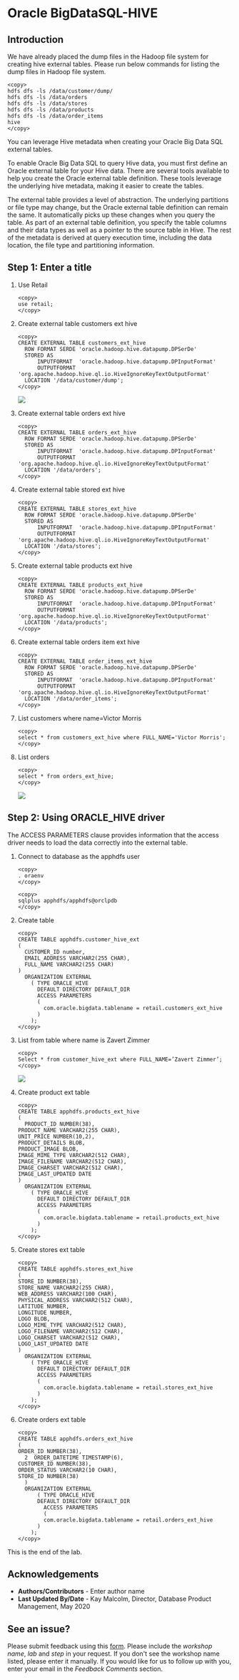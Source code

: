 # Oracle BigDataSQL-HIVE

## Introduction

We have already placed the dump files in the Hadoop file system for creating hive external tables. Please run below commands for listing the dump files in Hadoop file system.
````
<copy>
hdfs dfs -ls /data/customer/dump/
hdfs dfs -ls /data/orders
hdfs dfs -ls /data/stores
hdfs dfs -ls /data/products
hdfs dfs -ls /data/order_items
hive
</copy>
````
You can leverage Hive metadata when creating your Oracle Big Data SQL external tables.

To enable Oracle Big Data SQL to query Hive data, you must first define an Oracle external table for your Hive data. There are several tools available to help you create the Oracle external table definition. These tools leverage the underlying hive metadata, making it easier to create the tables.

The external table provides a level of abstraction. The underlying partitions or file type may change, but the Oracle external table definition can remain the same. It automatically picks up these changes when you query the table.
As part of an external table definition, you specify the table columns and their data types as well as a pointer to the source table in Hive. The rest of the metadata is derived at query execution time, including the data location, the file type and partitioning information.

## Step 1: Enter a title

1. Use Retail 
   
    ````
    <copy>
    use retail;
    </copy>
    ````
2. Create external table customers ext hive 
    ````
    <copy>
    CREATE EXTERNAL TABLE customers_ext_hive
      ROW FORMAT SERDE 'oracle.hadoop.hive.datapump.DPSerDe'
      STORED AS
          INPUTFORMAT  'oracle.hadoop.hive.datapump.DPInputFormat'
          OUTPUTFORMAT 'org.apache.hadoop.hive.ql.io.HiveIgnoreKeyTextOutputFormat'
      LOCATION '/data/customer/dump';
    </copy>
    ````
    ![](./images/IMG1.PNG " ")

3. Create external table orders ext hive
   
    ````
    <copy>
    CREATE EXTERNAL TABLE orders_ext_hive
      ROW FORMAT SERDE 'oracle.hadoop.hive.datapump.DPSerDe'
      STORED AS
          INPUTFORMAT  'oracle.hadoop.hive.datapump.DPInputFormat'
          OUTPUTFORMAT 'org.apache.hadoop.hive.ql.io.HiveIgnoreKeyTextOutputFormat'
      LOCATION '/data/orders';
    </copy>
    ````
4. Create external table stored ext hive
   
    ````
    <copy>
    CREATE EXTERNAL TABLE stores_ext_hive
      ROW FORMAT SERDE 'oracle.hadoop.hive.datapump.DPSerDe'
      STORED AS
          INPUTFORMAT  'oracle.hadoop.hive.datapump.DPInputFormat'
          OUTPUTFORMAT 'org.apache.hadoop.hive.ql.io.HiveIgnoreKeyTextOutputFormat'
      LOCATION '/data/stores';
    </copy>
    ````
5. Create external table products ext hive
   
    ````
    <copy>
    CREATE EXTERNAL TABLE products_ext_hive
      ROW FORMAT SERDE 'oracle.hadoop.hive.datapump.DPSerDe'
      STORED AS
          INPUTFORMAT  'oracle.hadoop.hive.datapump.DPInputFormat'
          OUTPUTFORMAT 'org.apache.hadoop.hive.ql.io.HiveIgnoreKeyTextOutputFormat'
      LOCATION '/data/products';
    </copy>
    ````

6. Create external table orders item ext hive
   
    ````
    <copy>
    CREATE EXTERNAL TABLE order_items_ext_hive
      ROW FORMAT SERDE 'oracle.hadoop.hive.datapump.DPSerDe'
      STORED AS
          INPUTFORMAT  'oracle.hadoop.hive.datapump.DPInputFormat'
          OUTPUTFORMAT 'org.apache.hadoop.hive.ql.io.HiveIgnoreKeyTextOutputFormat'
      LOCATION '/data/order_items';
    </copy>
    ````
7. List customers where name=Victor Morris
   
    ````
    <copy>
    select * from customers_ext_hive where FULL_NAME='Victor Morris';
    </copy>
    ````
8. List orders
   
    ````
    <copy>
    select * from orders_ext_hive;
    </copy>
    ````
    ![](./images/IMG2.PNG " ")


## Step 2: Using ORACLE_HIVE driver

The ACCESS PARAMETERS clause provides information that the access driver needs to load the data correctly into the external table.

1. Connect to database as the apphdfs user
   
    ````
    <copy>
    . oraenv
    </copy>
    ````
    ````
    <copy>
    sqlplus apphdfs/apphdfs@orclpdb
    </copy>
    ````
2. Create table 
   
    ````
    <copy>
    CREATE TABLE apphdfs.customer_hive_ext 
    (
      CUSTOMER_ID number,
      EMAIL_ADDRESS VARCHAR2(255 CHAR),
      FULL_NAME VARCHAR2(255 CHAR)
    )  
      ORGANIZATION EXTERNAL 
        ( TYPE ORACLE_HIVE
          DEFAULT DIRECTORY DEFAULT_DIR
          ACCESS PARAMETERS
          (     
            com.oracle.bigdata.tablename = retail.customers_ext_hive
          )
        );
    </copy>
    ````
3. List from table where name is Zavert Zimmer 
   
    ````
    <copy>
    Select * from customer_hive_ext where FULL_NAME=’Zavert Zimmer’;
    </copy>
    ````
    ![](./images/IMG3.PNG " ")

4. Create product ext table 
   
    ````
    <copy>
    CREATE TABLE apphdfs.products_ext_hive
    (
      PRODUCT_ID NUMBER(38),
    PRODUCT_NAME VARCHAR2(255 CHAR),
    UNIT_PRICE NUMBER(10,2),
    PRODUCT_DETAILS BLOB,
    PRODUCT_IMAGE BLOB,
    IMAGE_MIME_TYPE VARCHAR2(512 CHAR),
    IMAGE_FILENAME VARCHAR2(512 CHAR),
    IMAGE_CHARSET VARCHAR2(512 CHAR),
    IMAGE_LAST_UPDATED DATE
    )
      ORGANIZATION EXTERNAL
        ( TYPE ORACLE_HIVE
          DEFAULT DIRECTORY DEFAULT_DIR
          ACCESS PARAMETERS
          (
            com.oracle.bigdata.tablename = retail.products_ext_hive
          )
        );
    </copy>
    ````
5. Create stores ext table 
   
    ````
    <copy>
    CREATE TABLE apphdfs.stores_ext_hive
    (
    STORE_ID NUMBER(38),
    STORE_NAME VARCHAR2(255 CHAR),
    WEB_ADDRESS VARCHAR2(100 CHAR),
    PHYSICAL_ADDRESS VARCHAR2(512 CHAR),
    LATITUDE NUMBER,
    LONGITUDE NUMBER,
    LOGO BLOB,
    LOGO_MIME_TYPE VARCHAR2(512 CHAR),
    LOGO_FILENAME VARCHAR2(512 CHAR),
    LOGO_CHARSET VARCHAR2(512 CHAR),
    LOGO_LAST_UPDATED DATE
    )
      ORGANIZATION EXTERNAL
        ( TYPE ORACLE_HIVE
          DEFAULT DIRECTORY DEFAULT_DIR
          ACCESS PARAMETERS
          (
            com.oracle.bigdata.tablename = retail.stores_ext_hive
          )
        );
    </copy>
    ````
6. Create orders ext table 
   
    ````
    <copy>
    CREATE TABLE apphdfs.orders_ext_hive
    (
    ORDER_ID NUMBER(38),
      2  ORDER_DATETIME TIMESTAMP(6),
    CUSTOMER_ID NUMBER(38),
    ORDER_STATUS VARCHAR2(10 CHAR),
    STORE_ID NUMBER(38)
      )
      ORGANIZATION EXTERNAL
          ( TYPE ORACLE_HIVE
          DEFAULT DIRECTORY DEFAULT_DIR
            ACCESS PARAMETERS
            (
            com.oracle.bigdata.tablename = retail.orders_ext_hive
          )
        );
    </copy>
    ````

This is the end of the lab.

## Acknowledgements

- **Authors/Contributors** - Enter author  name
- **Last Updated By/Date** - Kay Malcolm, Director, Database Product Management, May 2020

## See an issue?
Please submit feedback using this [form](https://apexapps.oracle.com/pls/apex/f?p=133:1:::::P1_FEEDBACK:1). Please include the *workshop name*, *lab* and *step* in your request.  If you don't see the workshop name listed, please enter it manually. If you would like for us to follow up with you, enter your email in the *Feedback Comments* section.